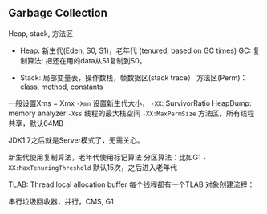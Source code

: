 Garbage Collection
-------------------

Heap, stack, 方法区
- Heap: 新生代(Eden, S0, S1)，老年代 (tenured, based on GC times)
GC: 复制算法: 把还在用的data从S1复制到S0。

- Stack: 局部变量表，操作数栈，帧数据区(stack trace）
方法区(Perm)：class, method, constants
 

一般设置Xms = Xmx
`-Xmn` 设置新生代大小，
`-XX`: SurvivorRatio
HeapDump: memory analyzer
`-Xss` 线程的最大栈空间
`-XX:MaxPermSize` 方法区，所有线程共享，默认64MB
 
JDK1.7之后就是Server模式了，无需关心。


新生代使用复制算法，老年代使用标记算法 
分区算法：比如G1
`-XX:MaxTenuringThreshold` 默认15次，之后进入老年代

TLAB: Thread local allocation buffer 每个线程都有一个TLAB
对象创建流程：
 

串行垃圾回收器，并行，CMS, G1
